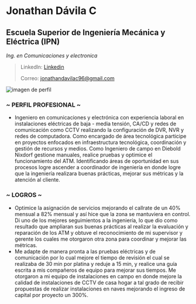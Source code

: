# Jonathan Dávila C
## Escuela Superior de Ingeniería Mecánica y Eléctrica (IPN)
*Ing. en Comunicaciones y electronica*

>Linkedln: [Linkedin](www.linkedin.com/in/jonathan-dávila-18b6ab204)
>
>Correo: jonathandavilac96@gmail.com

![imagen de perfil](https://scontent.fmex31-1.fna.fbcdn.net/v/t39.30808-6/456544353_1614065355826005_1290112685063309603_n.jpg?_nc_cat=109&ccb=1-7&_nc_sid=127cfc&_nc_eui2=AeGW0eWZOV5NF3CyPxEeYbHuTh5h0I6YyZ1OHmHQjpjJnZoNH0QA6UpTTARuEKzT4MdY_h9ixTvpxW1hpWQjBjbp&_nc_ohc=eDu6wFXWi4MQ7kNvgHiqAFC&_nc_ht=scontent.fmex31-1.fna&oh=00_AYDC0DpaMcM-89el8qIHwYnJSpGuZ49f-LVzg3NAD7atJQ&oe=66CDEC79)

### ~ PERFIL PROFESIONAL ~
- Ingeniero en comunicaciones y electrónica con experiencia laboral en instalaciones eléctricas de
baja - media tensión, CA/CD y redes de comunicación como CCTV realizando la configuración de
DVR, NVR y redes de computadora. Como encargado de área tecnológica participe en proyectos
enfocados en infraestructura tecnológica, coordinación y gestión de recursos y medios. Como
Ingeniero de campo en Diebold Nixdorf gestione manuales, realice pruebas y optimice el
funcionamiento del ATM. Identificando áreas de oportunidad en sus procesos logre ascender a
coordinador de ingeniería en donde logre que la ingeniería realizara buenas prácticas, mejorar
sus métricas y la atención al cliente. 

### ~ LOGROS ~
- Optimice la asignación de servicios mejorando el callrate de un 40% mensual a 82%
mensual y así hice que la zona se mantuviera en control. Di uno de los mejores seguimientos a la
ingeniería, lo que dio como resultado que ampliaran sus buenas prácticas al realizar la evaluación
y reparación de los ATM y obtuve el reconocimiento de mi supervisor y gerente los cuales me
otorgaron otra zona para coordinar y mejorar las métricas. 
- Me adapte de manera pronta a las pruebas eléctricas y de comunicación por lo cual
mejore el tiempo de revisión el cual se realizaba de 30 min por platina y reduje a 15 min, y realice
una guía escrita a mis compañeros de equipo para mejorar sus tiempos. Me otorgaron a mi
equipo de instalaciones en campo en donde mejore la calidad de instalaciones de CCTV de casa
hogar a tal grado de recibir propuestas de realizar instalaciones en naves mejorando el ingreso de
capital por proyecto un 300%.